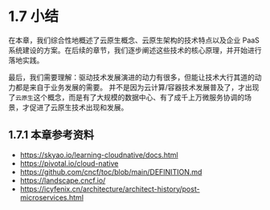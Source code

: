 # 1.7 小结

在本章，我们综合性地概述了云原生概念、云原生架构的技术特点以及企业 PaaS 系统建设的方案。在后续的章节，我们逐步阐述这些技术的核心原理，并开始进行落地实践。

最后，我们需要理解：驱动技术发展演进的动力有很多，但能让技术大行其道的动力都是来自于业务发展的需要。
并不是因为云计算/容器技术发展普及了，才出现了`云原生`这个概念，而是有了大规模的数据中心、有了成千上万微服务协调的场景，才促进了云原生技术出现和发展。


## 1.7.1 本章参考资料

- https://skyao.io/learning-cloudnative/docs.html
- https://pivotal.io/cloud-native 
- https://github.com/cncf/toc/blob/main/DEFINITION.md
- https://landscape.cncf.io/
- https://icyfenix.cn/architecture/architect-history/post-microservices.html